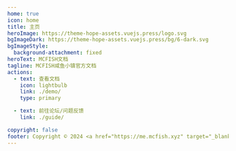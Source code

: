 ```yaml
---
home: true
icon: home
title: 主页
heroImage: https://theme-hope-assets.vuejs.press/logo.svg
bgImageDark: https://theme-hope-assets.vuejs.press/bg/6-dark.svg
bgImageStyle:
  background-attachment: fixed
heroText: MCFISH文档
tagline: MCFISH咸鱼小镇官方文档
actions:
  - text: 查看文档
    icon: lightbulb
    link: ./demo/
    type: primary

  - text: 前往论坛/问题反馈
    link: ./guide/

copyright: false
footer: Copyright © 2024 <a href="https://me.mcfish.xyz" target="_blank">MCFISH</a>, All Rights Reserved.
---
```

